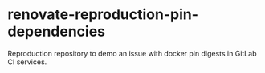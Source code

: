 # renovate-reproduction-pin-dependencies
Reproduction repository to demo an issue with docker pin digests in GitLab CI services.
